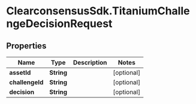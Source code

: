 # ClearconsensusSdk.TitaniumChallengeDecisionRequest

## Properties

Name | Type | Description | Notes
------------ | ------------- | ------------- | -------------
**assetId** | **String** |  | [optional] 
**challengeId** | **String** |  | [optional] 
**decision** | **String** |  | [optional] 


